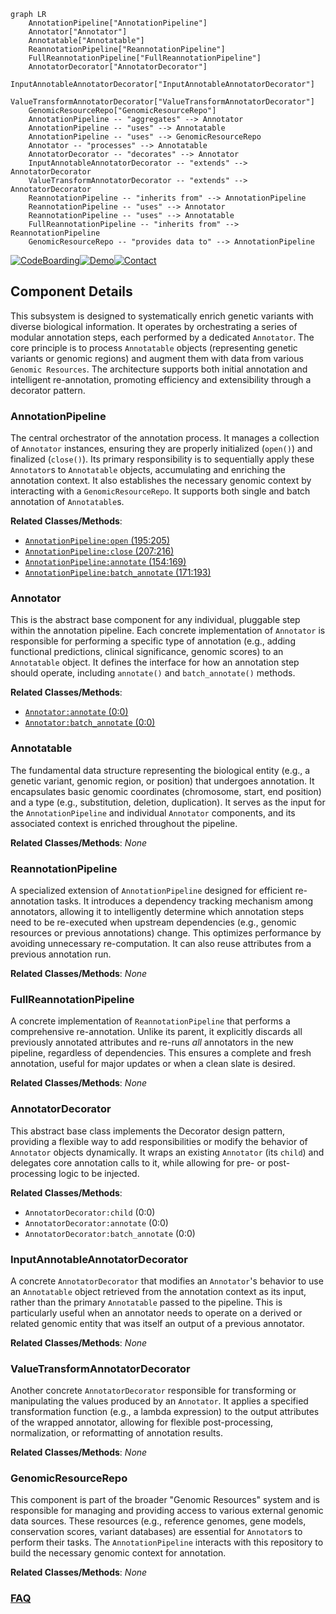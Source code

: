 ```mermaid
graph LR
    AnnotationPipeline["AnnotationPipeline"]
    Annotator["Annotator"]
    Annotatable["Annotatable"]
    ReannotationPipeline["ReannotationPipeline"]
    FullReannotationPipeline["FullReannotationPipeline"]
    AnnotatorDecorator["AnnotatorDecorator"]
    InputAnnotableAnnotatorDecorator["InputAnnotableAnnotatorDecorator"]
    ValueTransformAnnotatorDecorator["ValueTransformAnnotatorDecorator"]
    GenomicResourceRepo["GenomicResourceRepo"]
    AnnotationPipeline -- "aggregates" --> Annotator
    AnnotationPipeline -- "uses" --> Annotatable
    AnnotationPipeline -- "uses" --> GenomicResourceRepo
    Annotator -- "processes" --> Annotatable
    AnnotatorDecorator -- "decorates" --> Annotator
    InputAnnotableAnnotatorDecorator -- "extends" --> AnnotatorDecorator
    ValueTransformAnnotatorDecorator -- "extends" --> AnnotatorDecorator
    ReannotationPipeline -- "inherits from" --> AnnotationPipeline
    ReannotationPipeline -- "uses" --> Annotator
    ReannotationPipeline -- "uses" --> Annotatable
    FullReannotationPipeline -- "inherits from" --> ReannotationPipeline
    GenomicResourceRepo -- "provides data to" --> AnnotationPipeline
```
[![CodeBoarding](https://img.shields.io/badge/Generated%20by-CodeBoarding-9cf?style=flat-square)](https://github.com/CodeBoarding/GeneratedOnBoardings)[![Demo](https://img.shields.io/badge/Try%20our-Demo-blue?style=flat-square)](https://www.codeboarding.org/demo)[![Contact](https://img.shields.io/badge/Contact%20us%20-%20contact@codeboarding.org-lightgrey?style=flat-square)](mailto:contact@codeboarding.org)

## Component Details

This subsystem is designed to systematically enrich genetic variants with diverse biological information. It operates by orchestrating a series of modular annotation steps, each performed by a dedicated `Annotator`. The core principle is to process `Annotatable` objects (representing genetic variants or genomic regions) and augment them with data from various `Genomic Resources`. The architecture supports both initial annotation and intelligent re-annotation, promoting efficiency and extensibility through a decorator pattern.

### AnnotationPipeline
The central orchestrator of the annotation process. It manages a collection of `Annotator` instances, ensuring they are properly initialized (`open()`) and finalized (`close()`). Its primary responsibility is to sequentially apply these `Annotator`s to `Annotatable` objects, accumulating and enriching the annotation context. It also establishes the necessary genomic context by interacting with a `GenomicResourceRepo`. It supports both single and batch annotation of `Annotatable`s.


**Related Classes/Methods**:

- <a href="https://github.com/iossifovlab/gpf/blob/master/dae/dae/annotation/annotation_pipeline.py#L195-L205" target="_blank" rel="noopener noreferrer">`AnnotationPipeline:open` (195:205)</a>
- <a href="https://github.com/iossifovlab/gpf/blob/master/dae/dae/annotation/annotation_pipeline.py#L207-L216" target="_blank" rel="noopener noreferrer">`AnnotationPipeline:close` (207:216)</a>
- <a href="https://github.com/iossifovlab/gpf/blob/master/dae/dae/annotation/annotation_pipeline.py#L154-L169" target="_blank" rel="noopener noreferrer">`AnnotationPipeline:annotate` (154:169)</a>
- <a href="https://github.com/iossifovlab/gpf/blob/master/dae/dae/annotation/annotation_pipeline.py#L171-L193" target="_blank" rel="noopener noreferrer">`AnnotationPipeline:batch_annotate` (171:193)</a>


### Annotator
This is the abstract base component for any individual, pluggable step within the annotation pipeline. Each concrete implementation of `Annotator` is responsible for performing a specific type of annotation (e.g., adding functional predictions, clinical significance, genomic scores) to an `Annotatable` object. It defines the interface for how an annotation step should operate, including `annotate()` and `batch_annotate()` methods.


**Related Classes/Methods**:

- <a href="https://github.com/iossifovlab/gpf/blob/master/dae/dae/effect_annotation/annotator.py#L0-L0" target="_blank" rel="noopener noreferrer">`Annotator:annotate` (0:0)</a>
- <a href="https://github.com/iossifovlab/gpf/blob/master/dae/dae/effect_annotation/annotator.py#L0-L0" target="_blank" rel="noopener noreferrer">`Annotator:batch_annotate` (0:0)</a>


### Annotatable
The fundamental data structure representing the biological entity (e.g., a genetic variant, genomic region, or position) that undergoes annotation. It encapsulates basic genomic coordinates (chromosome, start, end position) and a type (e.g., substitution, deletion, duplication). It serves as the input for the `AnnotationPipeline` and individual `Annotator` components, and its associated context is enriched throughout the pipeline.


**Related Classes/Methods**: _None_

### ReannotationPipeline
A specialized extension of `AnnotationPipeline` designed for efficient re-annotation tasks. It introduces a dependency tracking mechanism among annotators, allowing it to intelligently determine which annotation steps need to be re-executed when upstream dependencies (e.g., genomic resources or previous annotations) change. This optimizes performance by avoiding unnecessary re-computation. It can also reuse attributes from a previous annotation run.


**Related Classes/Methods**: _None_

### FullReannotationPipeline
A concrete implementation of `ReannotationPipeline` that performs a comprehensive re-annotation. Unlike its parent, it explicitly discards all previously annotated attributes and re-runs *all* annotators in the new pipeline, regardless of dependencies. This ensures a complete and fresh annotation, useful for major updates or when a clean slate is desired.


**Related Classes/Methods**: _None_

### AnnotatorDecorator
This abstract base class implements the Decorator design pattern, providing a flexible way to add responsibilities or modify the behavior of `Annotator` objects dynamically. It wraps an existing `Annotator` (its `child`) and delegates core annotation calls to it, while allowing for pre- or post-processing logic to be injected.


**Related Classes/Methods**:

- `AnnotatorDecorator:child` (0:0)
- `AnnotatorDecorator:annotate` (0:0)
- `AnnotatorDecorator:batch_annotate` (0:0)


### InputAnnotableAnnotatorDecorator
A concrete `AnnotatorDecorator` that modifies an `Annotator`'s behavior to use an `Annotatable` object retrieved from the annotation context as its input, rather than the primary `Annotatable` passed to the pipeline. This is particularly useful when an annotator needs to operate on a derived or related genomic entity that was itself an output of a previous annotator.


**Related Classes/Methods**: _None_

### ValueTransformAnnotatorDecorator
Another concrete `AnnotatorDecorator` responsible for transforming or manipulating the values produced by an `Annotator`. It applies a specified transformation function (e.g., a lambda expression) to the output attributes of the wrapped annotator, allowing for flexible post-processing, normalization, or reformatting of annotation results.


**Related Classes/Methods**: _None_

### GenomicResourceRepo
This component is part of the broader "Genomic Resources" system and is responsible for managing and providing access to various external genomic data sources. These resources (e.g., reference genomes, gene models, conservation scores, variant databases) are essential for `Annotator`s to perform their tasks. The `AnnotationPipeline` interacts with this repository to build the necessary genomic context for annotation.


**Related Classes/Methods**: _None_



### [FAQ](https://github.com/CodeBoarding/GeneratedOnBoardings/tree/main?tab=readme-ov-file#faq)